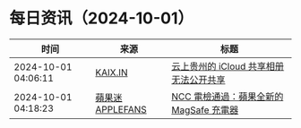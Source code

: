 ﻿# 每日资讯（2024-10-01）

|时间|来源|标题|
|---|---|---|
|2024-10-01 04:06:11|[KAIX.IN](https://kaix.in/feed/)|[云上贵州的 iCloud 共享相册无法公开共享](https://kaix.in/2024/1001-icloud/)|
|2024-10-01 04:18:23|[蘋果迷 APPLEFANS](https://applefans.today/feed/)|[NCC 電檢通過：蘋果全新的 MagSafe 充電器](https://applefans.today/2024-10-ncc-magsafe-adapter/)|
